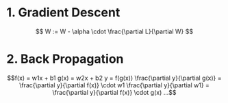 # 1. Gradient Descent
$$ W := W - \alpha \cdot \frac{\partial L}{\partial W} $$

# 2. Back Propagation
$$f(x) = w1x + b1
g(x) = w2x + b2
y = f(g(x))
\frac{\partial y}{\partial g(x)} = \frac{\partial y}{\partial f(x)} \cdot w1
\frac{\partial y}{\partial w1} = \frac{\partial y}{\partial f(x)} \cdot g(x)
...$$
